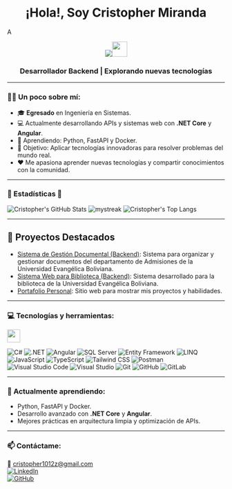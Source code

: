 <h1 align="center"><b> ¡Hola!, Soy Cristopher Miranda</b></h1>
<!--  -->A
<p align="center">
  <a href="https://github.com/DenverCoder1/readme-typing-svg"><img src="https://readme-typing-svg.herokuapp.com?font=Time+New+Roman&color=cyan&size=25&center=true&vCenter=true&width=600&height=100&lines=¡Hola+soy+Cristopher+Miranda;++;Desarrollador+Backend-End;"><img src="https://media.giphy.com/media/hvRJCLFzcasrR4ia7z/giphy.gif" width="35"></a>
</p>

<h3 align="center">Desarrollador Backend | Explorando nuevas tecnologías</h3>

---

### 👨‍💻 Un poco sobre mí:

- 🎓 **Egresado** en Ingeniería en Sistemas.  
- 💻 Actualmente desarrollando APIs y sistemas web con **.NET Core** y **Angular**.  
- 🌱 Aprendiendo: Python, FastAPI y Docker.  
- 🎯 Objetivo: Aplicar tecnologías innovadoras para resolver problemas del mundo real.  
- ❤️ Me apasiona aprender nuevas tecnologías y compartir conocimientos con la comunidad.  

---

### 🚀 Estadísticas 🚀
![Cristopher's GitHub Stats](https://github-readme-stats.vercel.app/api?username=Mirandaaca&show_icons=true&theme=tokyonight)
<img src="https://github-readme-streak-stats.herokuapp.com/?user=Mirandaaca&theme=tokyonight" alt="mystreak"/>
![Cristopher's Top Langs](https://github-readme-stats.vercel.app/api/top-langs/?username=Mirandaaca&theme=tokyonight&layout=compact)

---

## 🚀 Proyectos Destacados  
- [Sistema de Gestión Documental (Backend)](https://github.com/Mirandaaca/documentalmanagement-api): Sistema para organizar y gestionar documentos del departamento de Admisiones de la Universidad Evangélica Boliviana.  
- [Sistema Web para Biblioteca (Backend)](https://github.com/Mirandaaca/librarymanagement-api): Sistema desarrollado para la biblioteca de la Universidad Evangélica Boliviana.  
- [Portafolio Personal](https://github.com/mirandaaca/portafolio): Sitio web para mostrar mis proyectos y habilidades.  

---

### 💻 Tecnologías y herramientas:
<p>
  <img src="https://media.giphy.com/media/SWoSkN6DxTszqIKEqv/giphy.gif" width="30">  
</p>

![C#](https://img.shields.io/badge/C%23-239120?style=for-the-badge&logo=csharp&logoColor=white)
![.NET](https://img.shields.io/badge/.NET-512BD4?style=for-the-badge&logo=dotnet&logoColor=white)
![Angular](https://img.shields.io/badge/Angular-DD0031?style=for-the-badge&logo=angular&logoColor=white)
![SQL Server](https://img.shields.io/badge/SQL-CC2927?style=for-the-badge&logo=microsoftsqlserver&logoColor=white)
![Entity Framework](https://img.shields.io/badge/Entity_Framework-512BD4?style=for-the-badge&logo=nuget&logoColor=white)
![LINQ](https://img.shields.io/badge/LINQ-239120?style=for-the-badge&logo=csharp&logoColor=white)
![JavaScript](https://img.shields.io/badge/JavaScript-F7DF1E?style=for-the-badge&logo=javascript&logoColor=black)
![TypeScript](https://img.shields.io/badge/TypeScript-007ACC?style=for-the-badge&logo=typescript&logoColor=white)
![Tailwind CSS](https://img.shields.io/badge/Tailwind_CSS-38B2AC?style=for-the-badge&logo=tailwind-css&logoColor=white)
![Postman](https://img.shields.io/badge/Postman-FF6C37?style=for-the-badge&logo=postman&logoColor=white)
![Visual Studio Code](https://img.shields.io/badge/VS_Code-007ACC?style=for-the-badge&logo=visualstudiocode&logoColor=white)
![Visual Studio](https://img.shields.io/badge/Visual_Studio-5C2D91?style=for-the-badge&logo=visualstudio&logoColor=white)
![Git](https://img.shields.io/badge/Git-F05032?style=for-the-badge&logo=git&logoColor=white)
![GitHub](https://img.shields.io/badge/GitHub-100000?style=for-the-badge&logo=github&logoColor=white)
![GitLab](https://img.shields.io/badge/GitLab-FCA121?style=for-the-badge&logo=gitlab&logoColor=white)

---

### 🌱 Actualmente aprendiendo:
- Python, FastAPI y Docker.
- Desarrollo avanzado con **.NET Core** y **Angular**.
- Mejores prácticas en arquitectura limpia y optimización de APIs.

---

### 📫 Contáctame:
📧 [cristopher1012z@gmail.com](mailto:cristopher1012z@gmail.com)  
[![LinkedIn](https://img.shields.io/badge/LinkedIn-0A66C2?style=flat-square&logo=linkedin&logoColor=white)](https://www.linkedin.com/in/cristopher-adrian-miranda-aramayo/)  
[![GitHub](https://img.shields.io/badge/GitHub-100000?style=flat-square&logo=github&logoColor=white)](https://github.com/Mirandaaca)
